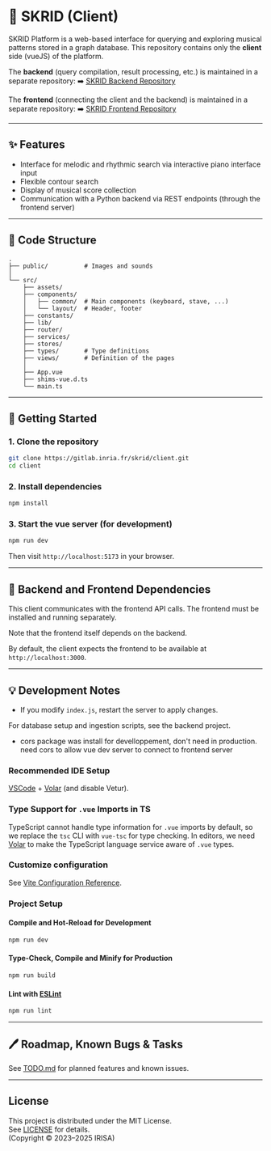 # 🎼 SKRID (Client)

SKRID Platform is a web-based interface for querying and exploring musical patterns stored in a graph database.
This repository contains only the **client** side (vueJS) of the platform.

The **backend** (query compilation, result processing, etc.) is maintained in a separate repository:
➡️ [SKRID Backend Repository](https://gitlab.inria.fr/skrid/backend)

The **frontend** (connecting the client and the backend) is maintained in a separate repository:
➡️ [SKRID Frontend Repository](https://gitlab.inria.fr/skrid/frontend)

---

## ✨ Features
- Interface for melodic and rhythmic search via interactive piano interface input
- Flexible contour search
- Display of musical score collection
- Communication with a Python backend via REST endpoints (through the frontend server)

---

## 📁 Code Structure
```
.
├── public/          # Images and sounds
│
└── src/
    ├── assets/
    ├── components/
    │   ├── common/  # Main components (keyboard, stave, ...)
    │   └── layout/  # Header, footer
    ├── constants/
    ├── lib/
    ├── router/
    ├── services/
    ├── stores/
    ├── types/       # Type definitions
    ├── views/       # Definition of the pages
    │
    ├── App.vue
    ├── shims-vue.d.ts
    └── main.ts
```

---

## 🚀 Getting Started

### 1. Clone the repository
```bash
git clone https://gitlab.inria.fr/skrid/client.git
cd client
```

### 2. Install dependencies
```bash
npm install
```

### 3. Start the vue server (for development)
```bash
npm run dev
```

Then visit `http://localhost:5173` in your browser.

---

## 🐞 Backend and Frontend Dependencies
This client communicates with the frontend API calls. The frontend must be installed and running separately.

Note that the frontend itself depends on the backend.

By default, the client expects the frontend to be available at `http://localhost:3000`.

<!-- TODO: where can the URL and port can be configured? -->
<!-- > Endpoint URLs and port can be configured in `index.js` -->

---

## 💡 Development Notes
- If you modify `index.js`, restart the server to apply changes.

For database setup and ingestion scripts, see the backend project.

- cors package was install for develloppement, don't need in production. need cors to allow vue dev server to connect to frontend server

### Recommended IDE Setup
[VSCode](https://code.visualstudio.com/) + [Volar](https://marketplace.visualstudio.com/items?itemName=Vue.volar) (and disable Vetur).

### Type Support for `.vue` Imports in TS
TypeScript cannot handle type information for `.vue` imports by default, so we replace the `tsc` CLI with `vue-tsc` for type checking. In editors, we need [Volar](https://marketplace.visualstudio.com/items?itemName=Vue.volar) to make the TypeScript language service aware of `.vue` types.

### Customize configuration
See [Vite Configuration Reference](https://vite.dev/config/).

### Project Setup
#### Compile and Hot-Reload for Development
```sh
npm run dev
```

#### Type-Check, Compile and Minify for Production
```sh
npm run build
```

#### Lint with [ESLint](https://eslint.org/)
```sh
npm run lint
```

---

## 🖊️ Roadmap, Known Bugs & Tasks
See [TODO.md](TODO.md) for planned features and known issues.

---

## License
This project is distributed under the MIT License.  
See [LICENSE](./LICENSE) for details.  
(Copyright © 2023–2025 IRISA)
